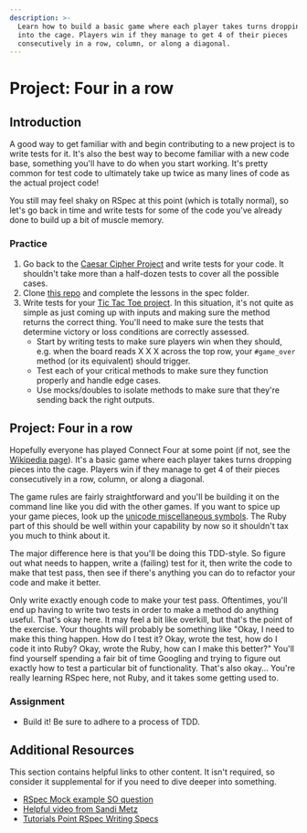 ```yaml
---
description: >-
  Learn how to build a basic game where each player takes turns dropping pieces
  into the cage. Players win if they manage to get 4 of their pieces
  consecutively in a row, column, or along a diagonal.
---
```


# Project: Four in a row

## Introduction

A good way to get familiar with and begin contributing to a new project is to write tests for it. It's also the best way to become familiar with a new code base, something you'll have to do when you start working. It's pretty common for test code to ultimately take up twice as many lines of code as the actual project code!

You still may feel shaky on RSpec at this point \(which is totally normal\), so let's go back in time and write tests for some of the code you've already done to build up a bit of muscle memory.

### Practice

1. Go back to the [Caesar Cipher Project](https://www.learnhowtocodebook.com/deep-dives/ruby/project-caesar-cipher) and write tests for your code. It shouldn't take more than a half-dozen tests to cover all the possible cases.
2. Clone [this repo](https://github.com/TheOdinProject/ruby_testing) and complete the lessons in the spec folder.
3. Write tests for your [Tic Tac Toe project](https://www.learnhowtocodebook.com/deep-dives/ruby/project-tic-tac-toe). In this situation, it's not quite as simple as just coming up with inputs and making sure the method returns the correct thing. You'll need to make sure the tests that determine victory or loss conditions are correctly assessed.
   * Start by writing tests to make sure players win when they should, e.g. when the board reads X X X across the top row, your `#game_over` method \(or its equivalent\) should trigger.
   * Test each of your critical methods to make sure they function properly and handle edge cases.
   * Use mocks/doubles to isolate methods to make sure that they're sending back the right outputs.

## Project: Four in a row

Hopefully everyone has played Connect Four at some point \(if not, see the [Wikipedia page](http://en.wikipedia.org/wiki/Connect_Four)\). It's a basic game where each player takes turns dropping pieces into the cage. Players win if they manage to get 4 of their pieces consecutively in a row, column, or along a diagonal.

The game rules are fairly straightforward and you'll be building it on the command line like you did with the other games. If you want to spice up your game pieces, look up the [unicode miscellaneous symbols](http://en.wikipedia.org/wiki/List_of_Unicode_characters#Miscellaneous_Symbols). The Ruby part of this should be well within your capability by now so it shouldn't tax you much to think about it.

The major difference here is that you'll be doing this TDD-style. So figure out what needs to happen, write a \(failing\) test for it, then write the code to make that test pass, then see if there's anything you can do to refactor your code and make it better.

Only write exactly enough code to make your test pass. Oftentimes, you'll end up having to write two tests in order to make a method do anything useful. That's okay here. It may feel a bit like overkill, but that's the point of the exercise. Your thoughts will probably be something like "Okay, I need to make this thing happen. How do I test it? Okay, wrote the test, how do I code it into Ruby? Okay, wrote the Ruby, how can I make this better?" You'll find yourself spending a fair bit of time Googling and trying to figure out exactly how to test a particular bit of functionality. That's also okay... You're really learning RSpec here, not Ruby, and it takes some getting used to.

### Assignment

* Build it! Be sure to adhere to a process of TDD.

## Additional Resources

This section contains helpful links to other content. It isn't required, so consider it supplemental for if you need to dive deeper into something.

* [RSpec Mock example SO question](http://stackoverflow.com/questions/3622604/rspec-mock-object-example)
* [Helpful video from Sandi Metz](https://www.youtube.com/watch?v=URSWYvyc42M)
* [Tutorials Point RSpec Writing Specs](https://www.tutorialspoint.com/rspec/rspec_writing_specs.htm)

